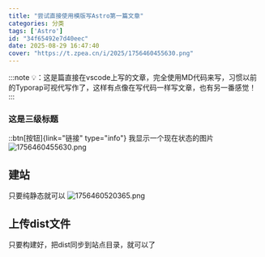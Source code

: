 ```yaml
---
title: "尝试直接使用模版写Astro第一篇文章"
categories: 分类
tags: ['Astro']
id: "34f65492e7d40eec"
date: 2025-08-29 16:47:40
cover: "https://t.zpea.cn/i/2025/1756460455630.png"
---
```


:::note
💡：这是篇直接在vscode上写的文章，完全使用MD代码来写，习惯以前的Typorap可视代写作了，这样有点像在写代码一样写文章，也有另一番感觉！
:::

### 这是三级标题

::btn[按钮]{link="链接" type="info"}
我显示一个现在状态的图片
![1756460455630.png](https://t.zpea.cn/i/2025/1756460455630.png)
## 建站
只要纯静态就可以
![1756460520365.png](https://t.zpea.cn/i/2025/1756460520365.png)
## 上传dist文件
只要构建好，把dist同步到站点目录，就可以了